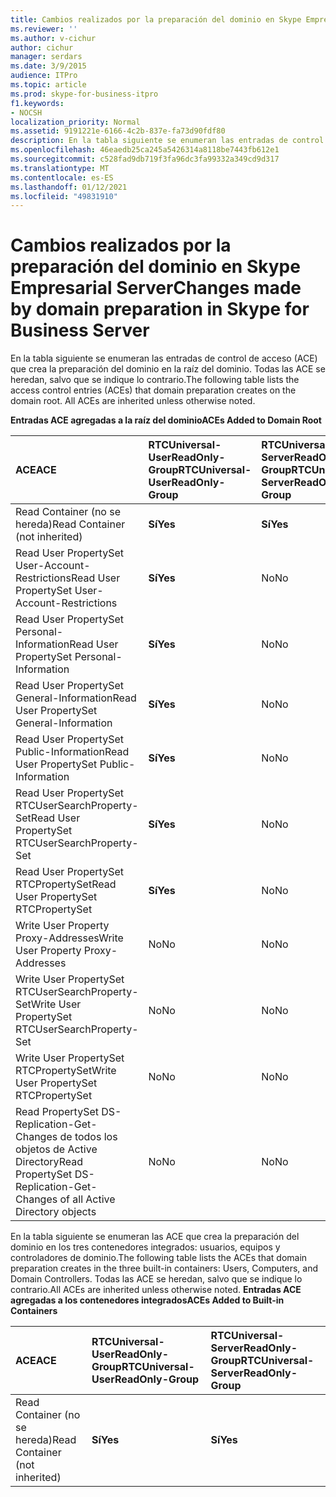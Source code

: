 ```yaml
---
title: Cambios realizados por la preparación del dominio en Skype Empresarial Server
ms.reviewer: ''
ms.author: v-cichur
author: cichur
manager: serdars
ms.date: 3/9/2015
audience: ITPro
ms.topic: article
ms.prod: skype-for-business-itpro
f1.keywords:
- NOCSH
localization_priority: Normal
ms.assetid: 9191221e-6166-4c2b-837e-fa73d90fdf80
description: En la tabla siguiente se enumeran las entradas de control de acceso (ACE) que crea la preparación del dominio en la raíz del dominio. Todas las ACE se heredan, salvo que se indique lo contrario.
ms.openlocfilehash: 46eaedb25ca245a5426314a8118be7443fb612e1
ms.sourcegitcommit: c528fad9db719f3fa96dc3fa99332a349cd9d317
ms.translationtype: MT
ms.contentlocale: es-ES
ms.lasthandoff: 01/12/2021
ms.locfileid: "49831910"
---
```

# <a name="changes-made-by-domain-preparation-in-skype-for-business-server"></a><span data-ttu-id="8b2f6-104">Cambios realizados por la preparación del dominio en Skype Empresarial Server</span><span class="sxs-lookup"><span data-stu-id="8b2f6-104">Changes made by domain preparation in Skype for Business Server</span></span>
 
<span data-ttu-id="8b2f6-p102">En la tabla siguiente se enumeran las entradas de control de acceso (ACE) que crea la preparación del dominio en la raíz del dominio. Todas las ACE se heredan, salvo que se indique lo contrario.</span><span class="sxs-lookup"><span data-stu-id="8b2f6-p102">The following table lists the access control entries (ACEs) that domain preparation creates on the domain root. All ACEs are inherited unless otherwise noted.</span></span>
  
<span data-ttu-id="8b2f6-107">**Entradas ACE agregadas a la raíz del dominio**</span><span class="sxs-lookup"><span data-stu-id="8b2f6-107">**ACEs Added to Domain Root**</span></span>

|<span data-ttu-id="8b2f6-108">**ACE**</span><span class="sxs-lookup"><span data-stu-id="8b2f6-108">**ACE**</span></span>|<span data-ttu-id="8b2f6-109">**RTCUniversal-UserReadOnly-Group**</span><span class="sxs-lookup"><span data-stu-id="8b2f6-109">**RTCUniversal-UserReadOnly-Group**</span></span>|<span data-ttu-id="8b2f6-110">**RTCUniversal-ServerReadOnly-Group**</span><span class="sxs-lookup"><span data-stu-id="8b2f6-110">**RTCUniversal-ServerReadOnly-Group**</span></span>|<span data-ttu-id="8b2f6-111">**RTCUniversal-UserAdmins**</span><span class="sxs-lookup"><span data-stu-id="8b2f6-111">**RTCUniversal-UserAdmins**</span></span>|<span data-ttu-id="8b2f6-112">**RTCHSUniversal-Services**</span><span class="sxs-lookup"><span data-stu-id="8b2f6-112">**RTCHSUniversal-Services**</span></span>|<span data-ttu-id="8b2f6-113">**Authenticated-Users**</span><span class="sxs-lookup"><span data-stu-id="8b2f6-113">**Authenticated-Users**</span></span>|
|:-----|:-----|:-----|:-----|:-----|:-----|
|<span data-ttu-id="8b2f6-114">Read Container (no se hereda)</span><span class="sxs-lookup"><span data-stu-id="8b2f6-114">Read Container (not inherited)</span></span>  <br/> |<span data-ttu-id="8b2f6-115">**Sí**</span><span class="sxs-lookup"><span data-stu-id="8b2f6-115">**Yes**</span></span> <br/> |<span data-ttu-id="8b2f6-116">**Sí**</span><span class="sxs-lookup"><span data-stu-id="8b2f6-116">**Yes**</span></span> <br/> |<span data-ttu-id="8b2f6-117">No</span><span class="sxs-lookup"><span data-stu-id="8b2f6-117">No</span></span>  <br/> |<span data-ttu-id="8b2f6-118">No</span><span class="sxs-lookup"><span data-stu-id="8b2f6-118">No</span></span>  <br/> |<span data-ttu-id="8b2f6-119">No</span><span class="sxs-lookup"><span data-stu-id="8b2f6-119">No</span></span>  <br/> |
|<span data-ttu-id="8b2f6-120">Read User PropertySet User-Account-Restrictions</span><span class="sxs-lookup"><span data-stu-id="8b2f6-120">Read User PropertySet User-Account-Restrictions</span></span>  <br/> |<span data-ttu-id="8b2f6-121">**Sí**</span><span class="sxs-lookup"><span data-stu-id="8b2f6-121">**Yes**</span></span> <br/> |<span data-ttu-id="8b2f6-122">No</span><span class="sxs-lookup"><span data-stu-id="8b2f6-122">No</span></span>  <br/> |<span data-ttu-id="8b2f6-123">No</span><span class="sxs-lookup"><span data-stu-id="8b2f6-123">No</span></span>  <br/> |<span data-ttu-id="8b2f6-124">No</span><span class="sxs-lookup"><span data-stu-id="8b2f6-124">No</span></span>  <br/> |<span data-ttu-id="8b2f6-125">No</span><span class="sxs-lookup"><span data-stu-id="8b2f6-125">No</span></span>  <br/> |
|<span data-ttu-id="8b2f6-126">Read User PropertySet Personal-Information</span><span class="sxs-lookup"><span data-stu-id="8b2f6-126">Read User PropertySet Personal-Information</span></span>  <br/> |<span data-ttu-id="8b2f6-127">**Sí**</span><span class="sxs-lookup"><span data-stu-id="8b2f6-127">**Yes**</span></span> <br/> |<span data-ttu-id="8b2f6-128">No</span><span class="sxs-lookup"><span data-stu-id="8b2f6-128">No</span></span>  <br/> |<span data-ttu-id="8b2f6-129">No</span><span class="sxs-lookup"><span data-stu-id="8b2f6-129">No</span></span>  <br/> |<span data-ttu-id="8b2f6-130">No</span><span class="sxs-lookup"><span data-stu-id="8b2f6-130">No</span></span>  <br/> |<span data-ttu-id="8b2f6-131">No</span><span class="sxs-lookup"><span data-stu-id="8b2f6-131">No</span></span>  <br/> |
|<span data-ttu-id="8b2f6-132">Read User PropertySet General-Information</span><span class="sxs-lookup"><span data-stu-id="8b2f6-132">Read User PropertySet General-Information</span></span>  <br/> |<span data-ttu-id="8b2f6-133">**Sí**</span><span class="sxs-lookup"><span data-stu-id="8b2f6-133">**Yes**</span></span> <br/> |<span data-ttu-id="8b2f6-134">No</span><span class="sxs-lookup"><span data-stu-id="8b2f6-134">No</span></span>  <br/> |<span data-ttu-id="8b2f6-135">No</span><span class="sxs-lookup"><span data-stu-id="8b2f6-135">No</span></span>  <br/> |<span data-ttu-id="8b2f6-136">No</span><span class="sxs-lookup"><span data-stu-id="8b2f6-136">No</span></span>  <br/> |<span data-ttu-id="8b2f6-137">No</span><span class="sxs-lookup"><span data-stu-id="8b2f6-137">No</span></span>  <br/> |
|<span data-ttu-id="8b2f6-138">Read User PropertySet Public-Information</span><span class="sxs-lookup"><span data-stu-id="8b2f6-138">Read User PropertySet Public-Information</span></span>  <br/> |<span data-ttu-id="8b2f6-139">**Sí**</span><span class="sxs-lookup"><span data-stu-id="8b2f6-139">**Yes**</span></span> <br/> |<span data-ttu-id="8b2f6-140">No</span><span class="sxs-lookup"><span data-stu-id="8b2f6-140">No</span></span>  <br/> |<span data-ttu-id="8b2f6-141">No</span><span class="sxs-lookup"><span data-stu-id="8b2f6-141">No</span></span>  <br/> |<span data-ttu-id="8b2f6-142">No</span><span class="sxs-lookup"><span data-stu-id="8b2f6-142">No</span></span>  <br/> |<span data-ttu-id="8b2f6-143">No</span><span class="sxs-lookup"><span data-stu-id="8b2f6-143">No</span></span>  <br/> |
|<span data-ttu-id="8b2f6-144">Read User PropertySet RTCUserSearchProperty-Set</span><span class="sxs-lookup"><span data-stu-id="8b2f6-144">Read User PropertySet RTCUserSearchProperty-Set</span></span>  <br/> |<span data-ttu-id="8b2f6-145">**Sí**</span><span class="sxs-lookup"><span data-stu-id="8b2f6-145">**Yes**</span></span> <br/> |<span data-ttu-id="8b2f6-146">No</span><span class="sxs-lookup"><span data-stu-id="8b2f6-146">No</span></span>  <br/> |<span data-ttu-id="8b2f6-147">No</span><span class="sxs-lookup"><span data-stu-id="8b2f6-147">No</span></span>  <br/> |<span data-ttu-id="8b2f6-148">No</span><span class="sxs-lookup"><span data-stu-id="8b2f6-148">No</span></span>  <br/> |<span data-ttu-id="8b2f6-149">**Sí**</span><span class="sxs-lookup"><span data-stu-id="8b2f6-149">**Yes**</span></span> <br/> |
|<span data-ttu-id="8b2f6-150">Read User PropertySet RTCPropertySet</span><span class="sxs-lookup"><span data-stu-id="8b2f6-150">Read User PropertySet RTCPropertySet</span></span>  <br/> |<span data-ttu-id="8b2f6-151">**Sí**</span><span class="sxs-lookup"><span data-stu-id="8b2f6-151">**Yes**</span></span> <br/> |<span data-ttu-id="8b2f6-152">No</span><span class="sxs-lookup"><span data-stu-id="8b2f6-152">No</span></span>  <br/> |<span data-ttu-id="8b2f6-153">No</span><span class="sxs-lookup"><span data-stu-id="8b2f6-153">No</span></span>  <br/> |<span data-ttu-id="8b2f6-154">No</span><span class="sxs-lookup"><span data-stu-id="8b2f6-154">No</span></span>  <br/> |<span data-ttu-id="8b2f6-155">No</span><span class="sxs-lookup"><span data-stu-id="8b2f6-155">No</span></span>  <br/> |
|<span data-ttu-id="8b2f6-156">Write User Property Proxy-Addresses</span><span class="sxs-lookup"><span data-stu-id="8b2f6-156">Write User Property Proxy-Addresses</span></span>  <br/> |<span data-ttu-id="8b2f6-157">No</span><span class="sxs-lookup"><span data-stu-id="8b2f6-157">No</span></span>  <br/> |<span data-ttu-id="8b2f6-158">No</span><span class="sxs-lookup"><span data-stu-id="8b2f6-158">No</span></span>  <br/> |<span data-ttu-id="8b2f6-159">**Sí**</span><span class="sxs-lookup"><span data-stu-id="8b2f6-159">**Yes**</span></span> <br/> |<span data-ttu-id="8b2f6-160">No</span><span class="sxs-lookup"><span data-stu-id="8b2f6-160">No</span></span>  <br/> |<span data-ttu-id="8b2f6-161">No</span><span class="sxs-lookup"><span data-stu-id="8b2f6-161">No</span></span>  <br/> |
|<span data-ttu-id="8b2f6-162">Write User PropertySet RTCUserSearchProperty-Set</span><span class="sxs-lookup"><span data-stu-id="8b2f6-162">Write User PropertySet RTCUserSearchProperty-Set</span></span>  <br/> |<span data-ttu-id="8b2f6-163">No</span><span class="sxs-lookup"><span data-stu-id="8b2f6-163">No</span></span>  <br/> |<span data-ttu-id="8b2f6-164">No</span><span class="sxs-lookup"><span data-stu-id="8b2f6-164">No</span></span>  <br/> |<span data-ttu-id="8b2f6-165">**Sí**</span><span class="sxs-lookup"><span data-stu-id="8b2f6-165">**Yes**</span></span> <br/> |<span data-ttu-id="8b2f6-166">No</span><span class="sxs-lookup"><span data-stu-id="8b2f6-166">No</span></span>  <br/> |<span data-ttu-id="8b2f6-167">No</span><span class="sxs-lookup"><span data-stu-id="8b2f6-167">No</span></span>  <br/> |
|<span data-ttu-id="8b2f6-168">Write User PropertySet RTCPropertySet</span><span class="sxs-lookup"><span data-stu-id="8b2f6-168">Write User PropertySet RTCPropertySet</span></span>  <br/> |<span data-ttu-id="8b2f6-169">No</span><span class="sxs-lookup"><span data-stu-id="8b2f6-169">No</span></span>  <br/> |<span data-ttu-id="8b2f6-170">No</span><span class="sxs-lookup"><span data-stu-id="8b2f6-170">No</span></span>  <br/> |<span data-ttu-id="8b2f6-171">**Sí**</span><span class="sxs-lookup"><span data-stu-id="8b2f6-171">**Yes**</span></span> <br/> |<span data-ttu-id="8b2f6-172">No</span><span class="sxs-lookup"><span data-stu-id="8b2f6-172">No</span></span>  <br/> |<span data-ttu-id="8b2f6-173">No</span><span class="sxs-lookup"><span data-stu-id="8b2f6-173">No</span></span>  <br/> |
|<span data-ttu-id="8b2f6-174">Read PropertySet DS-Replication-Get-Changes de todos los objetos de Active Directory</span><span class="sxs-lookup"><span data-stu-id="8b2f6-174">Read PropertySet DS-Replication-Get-Changes of all Active Directory objects</span></span>  <br/> |<span data-ttu-id="8b2f6-175">No</span><span class="sxs-lookup"><span data-stu-id="8b2f6-175">No</span></span>  <br/> |<span data-ttu-id="8b2f6-176">No</span><span class="sxs-lookup"><span data-stu-id="8b2f6-176">No</span></span>  <br/> |<span data-ttu-id="8b2f6-177">No</span><span class="sxs-lookup"><span data-stu-id="8b2f6-177">No</span></span>  <br/> |<span data-ttu-id="8b2f6-178">**Sí**</span><span class="sxs-lookup"><span data-stu-id="8b2f6-178">**Yes**</span></span> <br/> |<span data-ttu-id="8b2f6-179">No</span><span class="sxs-lookup"><span data-stu-id="8b2f6-179">No</span></span>  <br/> |
   
<span data-ttu-id="8b2f6-180">En la tabla siguiente se enumeran las ACE que crea la preparación del dominio en los tres contenedores integrados: usuarios, equipos y controladores de dominio.</span><span class="sxs-lookup"><span data-stu-id="8b2f6-180">The following table lists the ACEs that domain preparation creates in the three built-in containers: Users, Computers, and Domain Controllers.</span></span> <span data-ttu-id="8b2f6-181">Todas las ACE se heredan, salvo que se indique lo contrario.</span><span class="sxs-lookup"><span data-stu-id="8b2f6-181">All ACEs are inherited unless otherwise noted.</span></span>
<span data-ttu-id="8b2f6-182">**Entradas ACE agregadas a los contenedores integrados**</span><span class="sxs-lookup"><span data-stu-id="8b2f6-182">**ACEs Added to Built-in Containers**</span></span>

|<span data-ttu-id="8b2f6-183">**ACE**</span><span class="sxs-lookup"><span data-stu-id="8b2f6-183">**ACE**</span></span>|<span data-ttu-id="8b2f6-184">**RTCUniversal-UserReadOnly-Group**</span><span class="sxs-lookup"><span data-stu-id="8b2f6-184">**RTCUniversal-UserReadOnly-Group**</span></span>|<span data-ttu-id="8b2f6-185">**RTCUniversal-ServerReadOnly-Group**</span><span class="sxs-lookup"><span data-stu-id="8b2f6-185">**RTCUniversal-ServerReadOnly-Group**</span></span>|
|:-----|:-----|:-----|
|<span data-ttu-id="8b2f6-186">Read Container (no se hereda)</span><span class="sxs-lookup"><span data-stu-id="8b2f6-186">Read Container (not inherited)</span></span>  <br/> |<span data-ttu-id="8b2f6-187">**Sí**</span><span class="sxs-lookup"><span data-stu-id="8b2f6-187">**Yes**</span></span> <br/> |<span data-ttu-id="8b2f6-188">**Sí**</span><span class="sxs-lookup"><span data-stu-id="8b2f6-188">**Yes**</span></span> <br/> |
   

